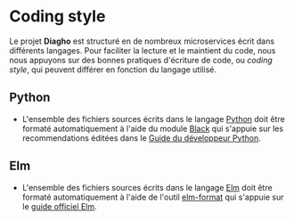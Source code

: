 # Coding style
Le projet __Diagho__ est structuré en de nombreux microservices écrit dans différents langages. Pour faciliter la lecture et le maintient du code, nous nous appuyons sur des bonnes pratiques d'écriture de code, ou _coding style_, qui peuvent différer en fonction du langage utilisé.

## Python
- L'ensemble des fichiers sources écrits dans le langage [Python](https://www.python.org/) doit être formaté automatiquement à l'aide du module [Black](https://black.readthedocs.io/en/stable/) qui s'appuie sur les recommendations éditées dans le [Guide du développeur Python](https://devguide.python.org/).

## Elm
- L'ensemble des fichiers sources écrits dans le langage [Elm](https://elm-lang.org/) doit être formaté automatiquement à l'aide de l'outil [elm-format](https://github.com/avh4/elm-format) qui s'appuie sur le [guide officiel Elm](https://elm-lang.org/docs/style-guide).
